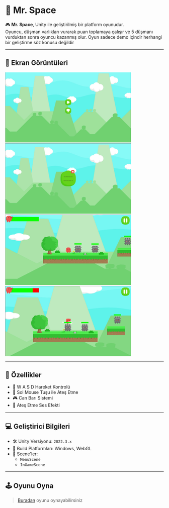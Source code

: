 # 🚀 Mr. Space
🎮 **Mr. Space**, Unity ile geliştirilmiş bir platform oyunudur.  
Oyuncu, düşman varlıkları vurarak puan toplamaya çalışır ve 5 düşmanı vurduktan sonra oyuncu kazanmış olur.
Oyun sadece demo içindir herhangi bir geliştirme söz konusu değildir

---

## 📸 Ekran Görüntüleri

<img src="https://raw.githubusercontent.com/Serdarsahinn05/GameTrial/main/images/image1.jpg" width="400"/>
<img src="https://raw.githubusercontent.com/Serdarsahinn05/GameTrial/main/images/image2.jpg" width="400"/>
<img src="https://raw.githubusercontent.com/Serdarsahinn05/GameTrial/main/images/image3.jpg" width="400"/>
<img src="https://raw.githubusercontent.com/Serdarsahinn05/GameTrial/main/images/image4.jpg" width="400"/>

---

## 🎯 Özellikler

- 🚀 W A S D Hareket Kontrolü
- 🧠 Sol Mouse Tuşu ile Ateş Etme
- 🎮 Can Barı Sistemi
- 🎵 Ateş Etme Ses Efekti

---

## 💻 Geliştirici Bilgileri

- 🛠️ Unity Versiyonu: `2022.3.x`  
- 💾 Build Platformları: Windows, WebGL  
- 🧱 Scene'ler:
  - `MenuScene`
  - `InGameScene`
 
---

## 🕹️ Oyunu Oyna
>[Buradan](https://serdarsahinn05.github.io/GameTrial/) oyunu oynayabilirsiniz

